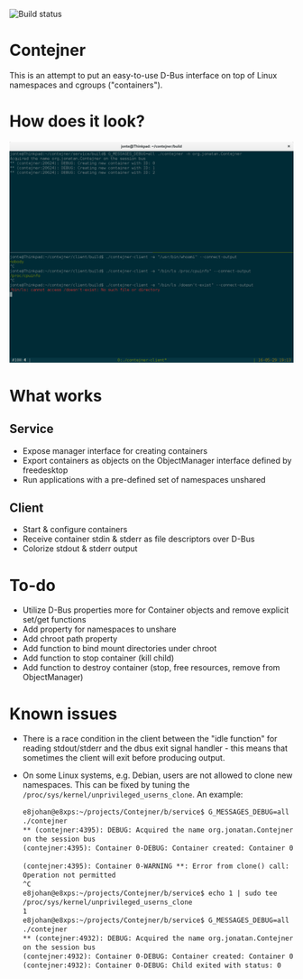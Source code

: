 ![Build status](https://travis-ci.org/jonte/Contejner.svg?branch=dev)

Contejner
=========

This is an attempt to put an easy-to-use D-Bus interface on top of Linux namespaces and cgroups ("containers").

How does it look?
=================
![screenshot](screenshot.png)

What works
==========
Service
-------------
* Expose manager interface for creating containers
* Export containers as objects on the ObjectManager interface defined by freedesktop
* Run applications with a pre-defined set of namespaces unshared

Client
------------
* Start & configure containers
* Receive container stdin & stderr as file descriptors over D-Bus
* Colorize stdout & stderr output

To-do
=====
* Utilize D-Bus properties more for Container objects and remove explicit set/get functions
* Add property for namespaces to unshare
* Add chroot path property
* Add function to bind mount directories under chroot
* Add function to stop container (kill child)
* Add function to destroy container (stop, free resources, remove from ObjectManager)

Known issues
============
* There is a race condition in the client between the "idle function" for reading stdout/stderr and the dbus exit signal handler - this means that sometimes the client will exit before producing output.
* On some Linux systems, e.g. Debian, users are not allowed to clone new namespaces. This can be fixed by tuning the `/proc/sys/kernel/unprivileged_userns_clone`. An example:

    ```
    e8johan@e8xps:~/projects/Contejner/b/service$ G_MESSAGES_DEBUG=all ./contejner
    ** (contejner:4395): DEBUG: Acquired the name org.jonatan.Contejner on the session bus
    (contejner:4395): Container 0-DEBUG: Container created: Container 0

    (contejner:4395): Container 0-WARNING **: Error from clone() call: Operation not permitted
    ^C
    e8johan@e8xps:~/projects/Contejner/b/service$ echo 1 | sudo tee /proc/sys/kernel/unprivileged_userns_clone
    1
    e8johan@e8xps:~/projects/Contejner/b/service$ G_MESSAGES_DEBUG=all ./contejner
    ** (contejner:4932): DEBUG: Acquired the name org.jonatan.Contejner on the session bus
    (contejner:4932): Container 0-DEBUG: Container created: Container 0
    (contejner:4932): Container 0-DEBUG: Child exited with status: 0
    ```

